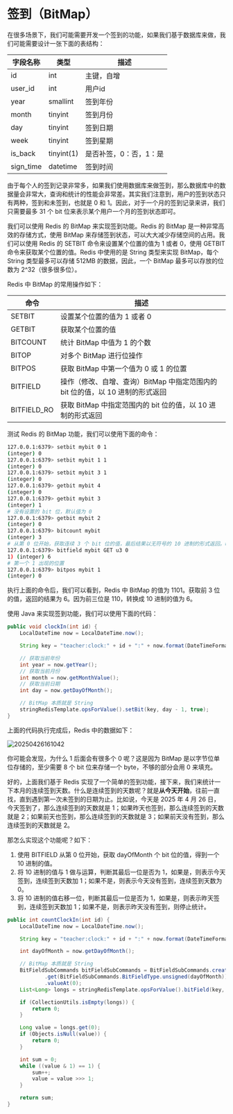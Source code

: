 # 签到（BitMap）

在很多场景下，我们可能需要开发一个签到的功能，如果我们基于数据库来做，我们可能需要设计一张下面的表结构：

|字段名称|类型|描述|
|---|---|---|
|id|int|主键，自增|
|user_id|int|用户id|
|year|smallint|签到年份|
|month|tinyint|签到月份|
|day|tinyint|签到日期|
|week|tinyint|签到星期|
|is_back|tinyint(1)|是否补签，0：否，1：是|
|sign_time|datetime|签到时间|

由于每个人的签到记录非常多，如果我们使用数据库来做签到，那么数据库中的数据量会非常大，查询和统计的性能会非常差。其实我们注意到，用户的签到状态只有两种，签到和未签到，也就是 0 和 1。因此，对于一个月的签到记录来讲，我们只需要最多 31 个 bit 位来表示某个用户一个月的签到状态即可。

我们可以使用 Redis 的 BitMap 来实现签到功能。Redis 的 BitMap 是一种非常高效的存储方式，使用 BitMap 来存储签到状态，可以大大减少存储空间的占用。我们可以使用 Redis 的 SETBIT 命令来设置某个位置的值为 1 或者 0，使用 GETBIT 命令来获取某个位置的值。Redis 中使用的是 String 类型来实现 BitMap，每个 String 类型最多可以存储 512MB 的数据，因此，一个 BitMap 最多可以存放的位数为 2^32（很多很多位）。

Redis 中 BitMap 的常用操作如下：

|命令|描述|
|---|---|
|SETBIT|设置某个位置的值为 1 或者 0|
|GETBIT|获取某个位置的值|
|BITCOUNT|统计 BitMap 中值为 1 的个数|
|BITOP|对多个 BitMap 进行位操作|
|BITPOS|获取 BitMap 中第一个值为 0 或 1 的位置|
|BITFIELD|操作（修改、自增、查询）BitMap 中指定范围内的 bit 位的值，以 10 进制的形式返回|
|BITFIELD_RO|获取 BitMap 中指定范围内的 bit 位的值，以 10 进制的形式返回|


测试 Redis 的 BitMap 功能，我们可以使用下面的命令：
```sh
127.0.0.1:6379> setbit mybit 0 1
(integer) 0
127.0.0.1:6379> setbit mybit 1 1
(integer) 0
127.0.0.1:6379> setbit mybit 3 1
(integer) 0
127.0.0.1:6379> getbit mybit 4
(integer) 0
127.0.0.1:6379> getbit mybit 3
(integer) 1
# 没有设置的 bit 位，默认值为 0
127.0.0.1:6379> getbit mybit 2
(integer) 0
127.0.0.1:6379> bitcount mybit
(integer) 3
# 从第 0 位开始，获取连续 3 个 bit 位的值，最后结果以无符号的 10 进制的形式返回。u 表示无符号，s 表示有符号，b 表示 bit 位的长度
127.0.0.1:6379> bitfield mybit GET u3 0 
1) (integer) 6
# 第一个 1 出现的位置
127.0.0.1:6379> bitpos mybit 1
(integer) 0
```

执行上面的命令后，我们可以看到，Redis 中 BitMap 的值为 1101。获取前 3 位的值，返回的结果为 6。因为前三位是 110，转换成 10 进制的值为 6。

使用 Java 来实现签到功能，我们可以使用下面的代码：

```java
public void clockIn(int id) {
    LocalDateTime now = LocalDateTime.now();

    String key = "teacher:clock:" + id + ":" + now.format(DateTimeFormatter.ofPattern("yyyyMM"));

    // 获取当前年份
    int year = now.getYear();
    // 获取当前月份
    int month = now.getMonthValue();
    // 获取当前日期
    int day = now.getDayOfMonth();

    // BitMap 本质就是 String
    stringRedisTemplate.opsForValue().setBit(key, day - 1, true);
}
```

上面的代码执行完成后，Redis 中的数据如下：

![20250426161042](https://djfmdresources.oss-cn-hangzhou.aliyuncs.com/athena/2025-04-26/20250426161042.png)

你可能会发现，为什么 1 后面会有很多个 0 呢？这是因为 BitMap 是以字节位单位存储的，至少需要 8 个 bit 位来存储一个 byte，不够的部分会用 0 来填充。

好的，上面我们基于 Redis 实现了一个简单的签到功能，接下来，我们来统计一下本月的连续签到天数。什么是连续签到的天数呢？就是**从今天开始**，往前一直找，直到遇到第一次未签到的日期为止。比如说，今天是 2025 年 4 月 26 日，今天签到了，那么连续签到的天数就是 1；如果昨天也签到，那么连续签到的天数就是 2；如果前天也签到，那么连续签到的天数就是 3；如果前天没有签到，那么连续签到的天数就是 2。

那怎么实现这个功能呢？如下：

1. 使用 BITFIELD 从第 0 位开始，获取 dayOfMonth 个 bit 位的值，得到一个 10 进制的值。
2. 将 10 进制的值与 1 做与运算，判断其最后一位是否为 1，如果是，则表示今天签到，连续签到天数加 1；如果不是，则表示今天没有签到，连续签到天数为 0。
3. 将 10 进制的值右移一位，判断其最后一位是否为 1，如果是，则表示昨天签到，连续签到天数加 1；如果不是，则表示昨天没有签到，则停止统计。

```java
public int countClockIn(int id) {
    LocalDateTime now = LocalDateTime.now();

    String key = "teacher:clock:" + id + ":" + now.format(DateTimeFormatter.ofPattern("yyyyMM"));

    int dayOfMonth = now.getDayOfMonth();

    // BitMap 本质就是 String
    BitFieldSubCommands bitFieldSubCommands = BitFieldSubCommands.create()
            .get(BitFieldSubCommands.BitFieldType.unsigned(dayOfMonth))
            .valueAt(0);
    List<Long> longs = stringRedisTemplate.opsForValue().bitField(key, bitFieldSubCommands);

    if (CollectionUtils.isEmpty(longs)) {
        return 0;
    }

    Long value = longs.get(0);
    if (Objects.isNull(value)) {
        return 0;
    }

    int sum = 0;
    while ((value & 1) == 1) {
        sum++;
        value = value >>> 1;
    }

    return sum;
}
```
